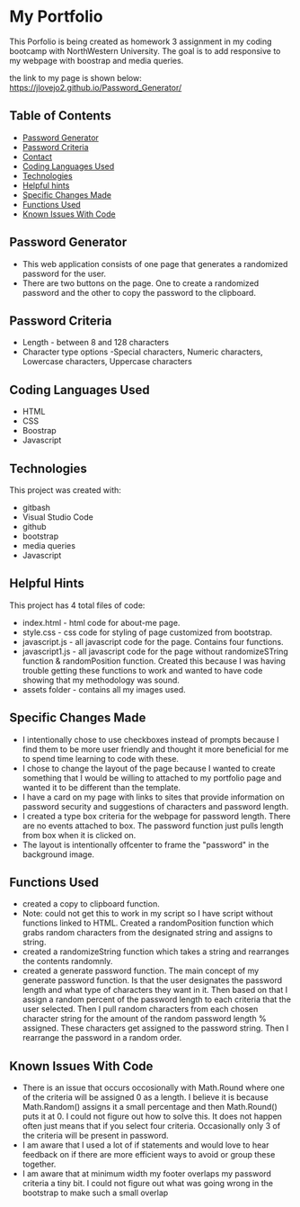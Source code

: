 # My Portfolio
This Porfolio is being created as homework 3 assignment in my coding bootcamp with NorthWestern University. The goal is to add responsive to my webpage with boostrap and media queries.

the link to my page is shown below:
https://jlovejo2.github.io/Password_Generator/

## Table of Contents
* [Password Generator](#password-generator)
* [Password Criteria](#password-criteria)
* [Contact](#contact)
* [Coding Languages Used](#coding-languages-used)
* [Technologies](#technologies)
* [Helpful hints](#helpful-hints)
* [Specific Changes Made](#specific-changes-made)
* [Functions Used](#functions-used)
* [Known Issues With Code](#known-issues-with-code)

## Password Generator
* This web application consists of one page that generates a randomized password for the user.
* There are two buttons on the page.  One to create a randomized password and the other to copy the password to the clipboard.

## Password Criteria	
* Length - between 8 and 128 characters
* Character type options -Special characters, Numeric characters, Lowercase characters, Uppercase characters

## Coding Languages Used
* HTML
* CSS
* Boostrap
* Javascript

## Technologies
This project was created with:
* gitbash
* Visual Studio Code
* github
* bootstrap
* media queries
* Javascript

## Helpful Hints
This project has 4 total files of code:
* index.html - html code for about-me page.
* style.css - css code for styling of page customized from bootstrap.
* javascript.js - all javascript code for the page. Contains four functions.
* javascript1.js - all javascript code for the page without randomizeSTring function & randomPosition function.
  Created this because I was having trouble getting these functions to work and wanted to have code showing that my methodology was sound.
* assets folder - contains all my images used.

## Specific Changes Made
* I intentionally chose to use checkboxes instead of prompts because I find them to be more user friendly and thought it more beneficial for me to spend time learning to code with these.
* I chose to change the layout of the page because I wanted to create something that I would be willing to attached to my portfolio page and wanted it to be different than the template.
* I have a card on my page with links to sites that provide information on password security and suggestions of characters and password length.
* I created a type box criteria for the webpage for password length.  There are no events attached to box.  The password function just pulls length from box when it is clicked on.
* The layout is intentionally offcenter to frame the "password" in the background image.

## Functions Used
* created a copy to clipboard function.
* Note: could not get this to work in my script so I have script without functions linked to HTML. Created a randomPosition function which grabs random characters from the designated 
   string and assigns to string.
* created a randomizeString function which takes a string and rearranges the contents randomnly.
* created a generate password function.  The main concept of my generate password function.  Is that the user designates the password length and what type of characters they want in it. 
   Then based on that I assign a random percent of the password length to each criteria that the user selected.  Then I pull random characters from each chosen character string for the 
   amount of the random password length % assigned.  These characters get assigned to the password string.  Then I rearrange the password in a random order. 

## Known Issues With Code
* There is an issue that occurs occosionally with Math.Round where one of the criteria will be assigned 0 as a length.  I believe it is because Math.Random() assigns it a small percentage and 
  then Math.Round() puts it at 0.  I could not figure out how to solve this.  It does not happen often just means that if you select four criteria. Occasionally only 3 of the criteria will be 
  present in password.
* I am aware that I used a lot of if statements and would love to hear feedback on if there are more efficient ways to avoid or group these together.
* I am aware that at minimum width my footer overlaps my password criteria a tiny bit.  I could not figure out what was going wrong in the bootstrap to make such a small overlap


